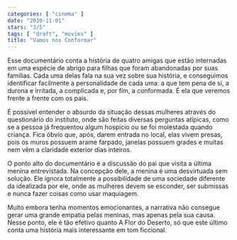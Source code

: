 ```yaml
---
categories: [ "cinema" ]
date: "2010-11-01"
stars: "3/5"
tags: [ "draft", "movies" ]
title: "Vamos nos Conformar"
---
```

Esse documentário conta a história de quatro amigas que estão
internadas em uma espécie de abrigo para filhas que foram abandonadas
por suas famílias. Cada uma delas fala na sua vez sobre sua história,
e conseguimos identificar facilmente a personalidade de cada uma:
a que tem pena de si, a durona e irritada, a complicada e, por fim,
a conformada. É ela que veremos frente a frente com os pais.

É possível entender o absurdo da situação dessas mulheres através
do questionário do instituto, onde são feitas diversas perguntas
atípicas, como se a pessoa já frequentou algum hospício ou se foi
molestada quando criança. Fica óbvio que, após, darem entrada no local,
elas vivem presas, pois os muros possuem arame farpado, janelas possuem
grades e muitas nem vêm a claridade exterior dias inteiros.

O ponto alto do documentário é a discussão do pai que visita a última
menina entrevistada. Na concepção dele, a menina é uma desvirtuada
sem solução. Ele ignora totalmente a possibilidade de uma sociedade
diferente da idealizada por ele, onde as mulheres devem se esconder,
ser submissas e nunca fazer coisas como usar maquiagem.

Muito embora tenha momentos emocionantes, a narrativa não consegue gerar
uma grande empatia pelas meninas, mas apenas pela sua causa. Nesse ponto,
ele é tão efetivo quanto A Flor do Deserto, só que este último conta
uma história mais interessante em tom ficcional.

